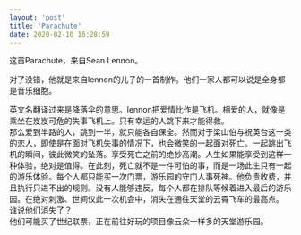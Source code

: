 ```yaml
---
layout: 'post'
title: 'Parachute'
date: 2020-02-10 16:28:59
---
```


<p>这首Parachute，来自Sean Lennon。</p>
<p>对了没错，他就是来自lennon的儿子的一首制作。他们一家人都可以说是全身都是音乐细胞。</p>
<p>英文名翻译过来是降落伞的意思。lennon把爱情比作是飞机。相爱的人，就像是乘坐在岌岌可危的失事飞机上。只有幸运的人跳下来才能得救。 <br />那么爱到半路的人，跳到一半，就只能各自保全。然而对于梁山伯与祝英台这一类的恋人，即使是在面对飞机失事的情况下，也会微笑的一起面对死亡。一起跳出飞机的瞬间，彼此微笑的坠落。享受死亡之前的绝妙高潮。人生如果能享受到这样一种体验，绝对是值得。在此刻，死亡就不是一件可怕的事，而是一场此生只有一起的游乐体验。每个人都只能买一次门票，游乐园的守门人事死神。他负责收费，并且执行只进不出的规则。没有人能够违反，每个人都在排队等候着进入最后的游乐园。在绝对刺激、世间仅此一次机会中，消失在通往天堂的云霄飞车的最高点。<br />谁说他们消失了？<br />他们可能买了世纪联票，正在前往好玩的项目像云朵一样多的天堂游乐园。</p>
